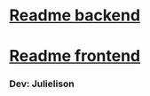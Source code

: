 # [Readme backend](https://github.com/Julielison/Linketinder-Project/tree/main/backend)
# [Readme frontend](https://github.com/Julielison/Linketinder-Project/tree/main/frontend)
### Dev: Julielison